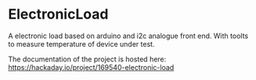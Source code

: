 # ElectronicLoad
A electronic load based on arduino and i2c analogue front end. With toolts to measure temperature of device under test.


The documentation of the project is hosted here: 
https://hackaday.io/project/169540-electronic-load

